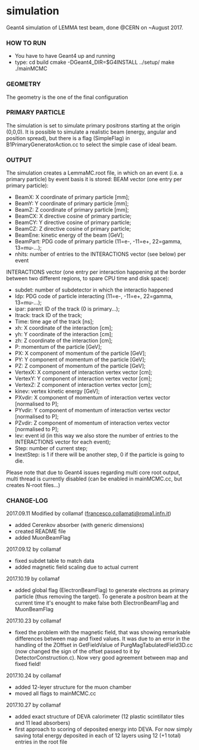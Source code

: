 # simulation
Geant4 simulation of LEMMA test beam, done @CERN on ~August 2017.

### HOW TO RUN
- You have to have Geant4 up and running
- type:
cd build
cmake -DGeant4_DIR=$G4INSTALL ../setup/
make
./mainMCMC

### GEOMETRY
The geometry is the one of the final configuration

### PRIMARY PARTICLE
The simulation is set to simulate primary positrons starting at the origin (0,0,0). It is possible to simulate a realistic beam (energy, angular and position spread), but there is a flag (SimpleFlag) in B1PrimaryGeneratorAction.cc to select the simple case of ideal beam.

### OUTPUT
The simulation creates a LemmaMC.root file, in which on an event (i.e. a primary particle) by event basis it is stored:
BEAM vector (one entry per primary particle):
- BeamX: X coordinate of primary particle [mm];
- BeamY: Y coordinate of primary particle [mm];
- BeamZ: Z coordinate of primary particle [mm];
- BeamCX: X directive cosine of primary particle;
- BeamCY: Y directive cosine  of primary particle;
- BeamCZ: Z directive cosine  of primary particle;
- BeamEne: kinetic energy of the beam [GeV];
- BeamPart: PDG code of primary particle (11=e-, -11=e+, 22=gamma, 13=mu-...);
- nhits: number of entries to the INTERACTIONS vector (see below) per event

INTERACTIONS vector (one entry per interaction happening at the border between two different regions, to spare CPU time and disk space):
- subdet: number of subdetector in which the interactio happened
- Idp: PDG code of particle interacting (11=e-, -11=e+, 22=gamma, 13=mu-...);
- ipar: parent ID of the track (0 is primary...);
- Itrack: track ID of the track;
- Time: time age of the track [ns];
- xh: X coordinate of the interaction [cm];
- yh: Y coordinate of the interaction [cm];
- zh: Z coordinate of the interaction [cm];
- P: momentum of the particle [GeV];
- PX: X component of momentum of the particle [GeV];
- PY: Y component of momentum of the particle [GeV];
- PZ: Z component of momentum of the particle [GeV];
- VertexX: X component of interaction vertex vector [cm];
- VertexY: Y component of interaction vertex vector [cm];
- VertexZ: Z component of interaction vertex vector [cm];
- kinev: vertex kinetic energy [GeV];
- PXvdir: X component of momentum of interaction vertex vector [normalised to P];
- PYvdir: Y component of momentum of interaction vertex vector [normalised to P];
- PZvdir: Z component of momentum of interaction vertex vector [normalised to P];
- Iev: event id (in this way we also store the number of entries to the INTERACTIONS vector for each event);
- Step: number of current step;
- InextStep: is 1 if there will be another step, 0 if the particle is going to die.

Please note that due to Geant4 issues regarding multi core root output, multi thread is currently disabled (can be enabled in mainMCMC.cc, but creates N-root files...)

### CHANGE-LOG
2017.09.11 Modified by collamaf (francesco.collamati@roma1.infn.it)
- added Cerenkov absorber (with generic dimensions)
- created README file
- added MuonBeamFlag

2017.09.12 by collamaf
- fixed subdet table to match data
- added magnetic field scaling due to actual current

2017.10.19 by collamaf
- added global flag (ElectronBeamFlag) to generate electrons as primary particle (thus removing the target). To generate a positron beam at the current time it's enought to make false both ElectronBeamFlag and MuonBeamFlag

2017.10.23 by collamaf
- fixed the problem with the magnetic field, that was showing remarkable differences between map and fixed values. It was due to an error in the handling of the ZOffset in GetFieldValue of PurgMagTabulatedField3D.cc (now changed the sign of the offset passed to it by DetectorConstruction.c). Now very good agreement between map and fixed field!

2017.10.24 by collamaf
- added 12-leyer structure for the muon chamber
- moved all flags to mainMCMC.cc

2017.10.27 by collamaf
- added exact structure of DEVA calorimeter (12 plastic scintillator tiles and 11 lead absorbers)
- first approach to scoring of deposited energy into DEVA. For now simply saving total energy deposited in each of 12 layers using 12 (+1 total) entries in the root file










